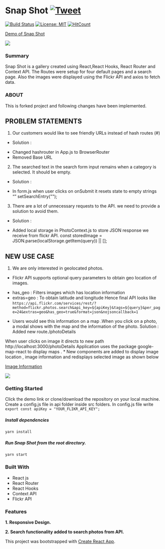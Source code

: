 # Snap Shot [![Tweet](https://img.shields.io/twitter/url/http/shields.io.svg?style=social)](https://twitter.com/intent/tweet?text=See%20this%20react%20example&url=https://yog9.github.io/SnapShot/&hashtags=react,context-api,freecodecamp,developers)

[![Build Status](https://travis-ci.org/Yog9/SnapShot.svg?branch=master)](https://travis-ci.org/Yog9/SnapShot)
[![License: MIT](https://img.shields.io/badge/License-MIT-yellow.svg)](https://opensource.org/licenses/MIT)
[![HitCount](http://hits.dwyl.com/Yog9/SnapShot.svg)](http://hits.dwyl.com/Yog9/SnapShot)

[Demo of Snap Shot](https://yog9.github.io/SnapShot/)

![](/snapscout.png)

### Summary

Snap Shot is a gallery created using React,React Hooks, React Router and Context API. The Routes were setup for four default pages and a search page. Also the images were displayed using the Flickr API and axios to fetch data.

### ABOUT

This is forked project and following changes have been implemented.

## PROBLEM STATEMENTS
1.   Our customers would like to see friendly URLs instead of hash routes (#)
- Solution :
* Changed hashrouter in App.js to BrowserRouter
* Removed Base URL

2.   The searched text in the search form input remains when a category is selected.
It should be empty. 
- Solution :
* In form.js when user clicks on onSubmit it resets state to empty strings “”
setSearchEntry("");
3.   There are a lot of unnecessary requests to the API. we need to provide a solution to avoid them.
- Solution :
* Added local storage in PhotoContext.js to store JSON response we receive from flickr API.
const storedImage = JSON.parse(localStorage.getItem(query)) || [];


## NEW USE CASE
1. We are only interested in geolocated photos.

- Flickr API supports optional query parameters to obtain geo location of images.
* has_geo : Filters images which has location information
* extras=geo : To obtain latitude and longitude
Hence final API looks like
`https://api.flickr.com/services/rest/?method=flickr.photos.search&api_key=${apiKey}&tags=${query}&per_page=24&extras=geo&has_geo=true&format=json&nojsoncallback=1`

- Users would see this information on a map .When you click on a photo, a modal shows with the map and the information of the photo.
Solution :
Added new route./photoDetails
<Route path="/photoDetails" component={ImageInfo} />
When user clicks on image it directs to new path http://localhost:3000/photoDetails
Application uses the package google-map-react to display maps .
* New components are added to display image location , image information and redisplays selected image as shown below


[Image Information](https://github.com/AshaNarayana/SnapShot)

![](/MapsInfo.png)

### Getting Started

Click the demo link or clone/download the repository on your local machine.
Create a config.js file in api folder inside src folders. In config.js file write
`export const apiKey = "YOUR_FLIKR_API_KEY";`

##### Install dependencies

`yarn install`

##### Run Snap Shot from the root directory.

`yarn start`

### Built With

- React js
- React Router
- React Hooks
- Context API
- Flickr API

### Features

**1. Responsive Design.**

**2. Search functionality added to search photos from API.**


This project was bootstrapped with [Create React App](https://github.com/facebook/create-react-app).
